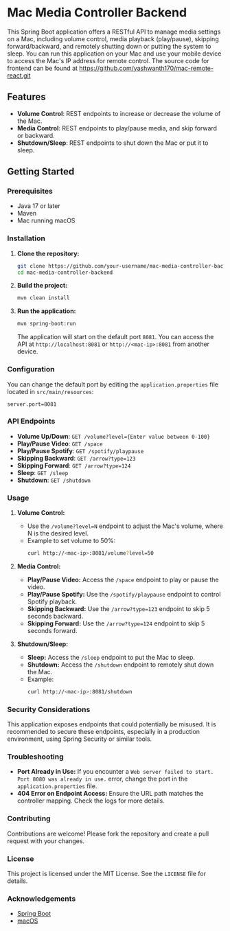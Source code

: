 # Mac Media Controller Backend
This Spring Boot application offers a RESTful API to manage media settings on a Mac, including volume control, media playback (play/pause), skipping forward/backward, and remotely shutting down or putting the system to sleep. You can run this application on your Mac and use your mobile device to access the Mac's IP address for remote control. The source code for frontend can be found at https://github.com/yashwanth170/mac-remote-react.git

## Features

- **Volume Control**: REST endpoints to increase or decrease the volume of the Mac.
- **Media Control**: REST endpoints to play/pause media, and skip forward or backward.
- **Shutdown/Sleep**: REST endpoints to shut down the Mac or put it to sleep.

## Getting Started

### Prerequisites

- Java 17 or later
- Maven
- Mac running macOS

### Installation

1. **Clone the repository:**
   ```bash
   git clone https://github.com/your-username/mac-media-controller-backend.git
   cd mac-media-controller-backend
   ```

2. **Build the project:**
   ```bash
   mvn clean install
   ```

3. **Run the application:**
   ```bash
   mvn spring-boot:run
   ```

   The application will start on the default port `8081`. You can access the API at `http://localhost:8081` or `http://<mac-ip>:8081` from another device.

### Configuration

You can change the default port by editing the `application.properties` file located in `src/main/resources`:

```properties
server.port=8081
```

### API Endpoints

- **Volume Up/Down**: `GET /volume?level={Enter value between 0-100}`
- **Play/Pause Video**: `GET /space`
- **Play/Pause Spotify**: `GET /spotify/playpause`
- **Skipping Backward**: `GET /arrow?type=123`
- **Skipping Forward**: `GET /arrow?type=124`
- **Sleep**: `GET /sleep`
- **Shutdown**: `GET /shutdown`

### Usage

1. **Volume Control:**
   - Use the `/volume?level=N` endpoint to adjust the Mac's volume, where N is the desired level.
   - Example to set volume to 50%:
     ```bash
     curl http://<mac-ip>:8081/volume?level=50
     ```

2. **Media Control:**
   - **Play/Pause Video:** Access the `/space` endpoint to play or pause the video.
   - **Play/Pause Spotify:** Use the `/spotify/playpause` endpoint to control Spotify playback.
   - **Skipping Backward:** Use the `/arrow?type=123` endpoint to skip 5 seconds backward.
   - **Skipping Forward:** Use the `/arrow?type=124` endpoint to skip 5 seconds forward.

3. **Shutdown/Sleep:**
   - **Sleep:** Access the `/sleep` endpoint to put the Mac to sleep.
   - **Shutdown:** Access the `/shutdown` endpoint to remotely shut down the Mac.
   - Example:
     ```bash
     curl http://<mac-ip>:8081/shutdown
     ```

### Security Considerations

This application exposes endpoints that could potentially be misused. It is recommended to secure these endpoints, especially in a production environment, using Spring Security or similar tools.

### Troubleshooting

- **Port Already in Use:** If you encounter a `Web server failed to start. Port 8080 was already in use.` error, change the port in the `application.properties` file.
- **404 Error on Endpoint Access:** Ensure the URL path matches the controller mapping. Check the logs for more details.

### Contributing

Contributions are welcome! Please fork the repository and create a pull request with your changes.

### License

This project is licensed under the MIT License. See the `LICENSE` file for details.

### Acknowledgements

- [Spring Boot](https://spring.io/projects/spring-boot)
- [macOS](https://www.apple.com/macos/)
